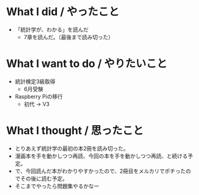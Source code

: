 # What I did / やったこと
- 「統計学が、わかる」を読んだ
  - 7章を読んだ。（最後まで読み切った）

# What I want to do / やりたいこと
- 統計検定3級取得
  - 6月受験
- Raspberry Piの移行
  - 初代 → V3

# What I thought / 思ったこと
- とりあえず統計学の最初の本2冊を読み切った。
- 漫画本を手を動かしつつ再読、今回の本を手を動かしつつ再読、と続ける予定。
- で、今回読んだ本がわかりやすかったので、2冊目をメルカリでポチったのでその後に読む予定。
- そこまでやったら問題集やるかなー
